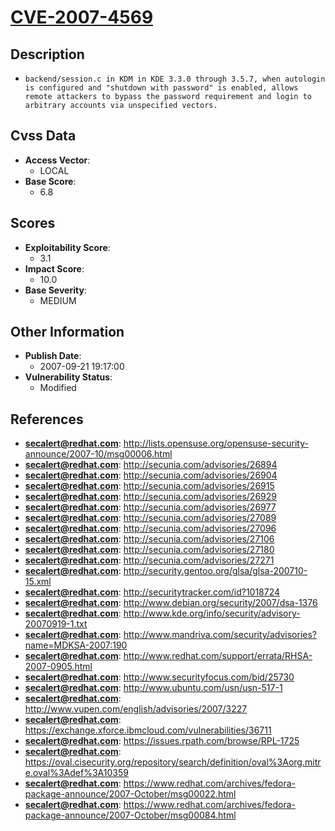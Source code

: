 
# [CVE-2007-4569](https://cve.mitre.org/cgi-bin/cvename.cgi?name=CVE-2007-4569)

## Description

- `backend/session.c in KDM in KDE 3.3.0 through 3.5.7, when autologin is configured and "shutdown with password" is enabled, allows remote attackers to bypass the password requirement and login to arbitrary accounts via unspecified vectors.`

## Cvss Data

- **Access Vector**:
  - LOCAL
- **Base Score**:
  - 6.8

## Scores

- **Exploitability Score**:
  - 3.1
- **Impact Score**:
  - 10.0
- **Base Severity**:
  - MEDIUM

## Other Information

- **Publish Date**:
  - 2007-09-21 19:17:00
- **Vulnerability Status**:
  - Modified

## References

- **secalert@redhat.com**: http://lists.opensuse.org/opensuse-security-announce/2007-10/msg00006.html
- **secalert@redhat.com**: http://secunia.com/advisories/26894
- **secalert@redhat.com**: http://secunia.com/advisories/26904
- **secalert@redhat.com**: http://secunia.com/advisories/26915
- **secalert@redhat.com**: http://secunia.com/advisories/26929
- **secalert@redhat.com**: http://secunia.com/advisories/26977
- **secalert@redhat.com**: http://secunia.com/advisories/27089
- **secalert@redhat.com**: http://secunia.com/advisories/27096
- **secalert@redhat.com**: http://secunia.com/advisories/27106
- **secalert@redhat.com**: http://secunia.com/advisories/27180
- **secalert@redhat.com**: http://secunia.com/advisories/27271
- **secalert@redhat.com**: http://security.gentoo.org/glsa/glsa-200710-15.xml
- **secalert@redhat.com**: http://securitytracker.com/id?1018724
- **secalert@redhat.com**: http://www.debian.org/security/2007/dsa-1376
- **secalert@redhat.com**: http://www.kde.org/info/security/advisory-20070919-1.txt
- **secalert@redhat.com**: http://www.mandriva.com/security/advisories?name=MDKSA-2007:190
- **secalert@redhat.com**: http://www.redhat.com/support/errata/RHSA-2007-0905.html
- **secalert@redhat.com**: http://www.securityfocus.com/bid/25730
- **secalert@redhat.com**: http://www.ubuntu.com/usn/usn-517-1
- **secalert@redhat.com**: http://www.vupen.com/english/advisories/2007/3227
- **secalert@redhat.com**: https://exchange.xforce.ibmcloud.com/vulnerabilities/36711
- **secalert@redhat.com**: https://issues.rpath.com/browse/RPL-1725
- **secalert@redhat.com**: https://oval.cisecurity.org/repository/search/definition/oval%3Aorg.mitre.oval%3Adef%3A10359
- **secalert@redhat.com**: https://www.redhat.com/archives/fedora-package-announce/2007-October/msg00022.html
- **secalert@redhat.com**: https://www.redhat.com/archives/fedora-package-announce/2007-October/msg00084.html
